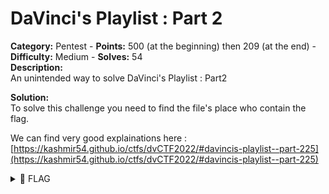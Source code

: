 # DaVinci's Playlist : Part 2

**Category:** Pentest - **Points:** 500 (at the beginning) then 209 (at the end) - **Difficulty:** Medium - **Solves:** 54\
**Description:**\
An unintended way to solve DaVinci's Playlist : Part2

**Solution:**\
To solve this challenge you need to find the file's place who contain the flag.

We can find very good explainations here : [https://kashmir54.github.io/ctfs/dvCTF2022/#davincis-playlist--part-225](https://kashmir54.github.io/ctfs/dvCTF2022/#davincis-playlist--part-225)

<details>

<summary><span data-gb-custom-inline data-tag="emoji" data-code="1f6a9">🚩</span> FLAG</summary>

```
dvCTF{763cbbc8f0f000830f4125645b587b9b}
```

</details>

